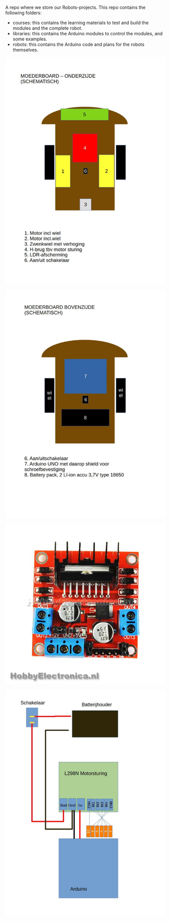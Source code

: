 A repo where we store our Robots-projects.
This repo contains the following folders:
* courses: this contains the learning materials to test and build the modules and the complete robot.
* libraries: this contains the Arduino modules to control the modules, and some examples.
* robots: this contains the Arduino code and plans for the robots themselves.

![Moederboard onder](./robots/Blobs/moederboard-onderzijde.jpg?raw=true "Robot-mb-onderzijde")

![Moederboard boven](./robots/Blobs/moederboard-bovenzijde.jpg?raw=true "Robot-mb-bovenzijde")

![Motorsturing](./robots/Blobs/L298n_motor_driver.jpg?raw=true "Robot-motorsturing-onderzijde")

![Motorsturingaansluiting](./robots/Blobs/Tekening-Motorsturing.jpg?raw=true "Robot-aansluiting-motordriver-onderzijde")
